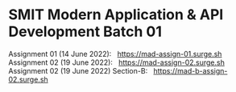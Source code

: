 # SMIT Modern Application & API Development Batch 01
Assignment 01 (14 June 2022): &nbsp; https://mad-assign-01.surge.sh <br/>
Assignment 02 (19 June 2022): &nbsp; https://mad-assign-02.surge.sh <br/>
Assignment 02 (19 June 2022) Section-B: &nbsp; https://mad-b-assign-02.surge.sh <br/>
